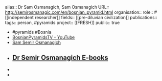alias:: Dr Sam Osmanagich, Sam Osmanagich
URL:: http://semirosmanagic.com/en/bosnian_pyramid.html
organisation::
role:: #[[independent researcher]] 
fields:: [[pre-diluvian civilization]] 
publications:: 
tags:: person, #pyramids 
project:: [[FRESH]] 
public:: true

- #pyramids #Bosnia
- [BosnianPyramidsTV - YouTube](https://www.youtube.com/@bosanske.piramide)
- [Sam Semir Osmanagich](http://semirosmanagic.com/en/bosnian_pyramid.html)
- [Dr Semir Osmanagich E-books](http://www.booksbydrsam.com/)
	-
-
-